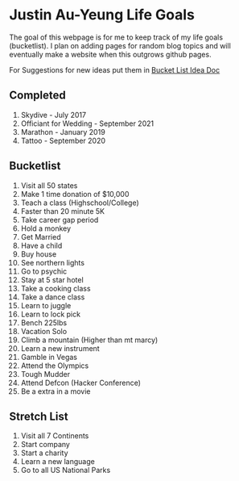 # Justin Au-Yeung Life Goals 
The goal of this webpage is for me to keep track of my life goals (bucketlist). I plan on adding pages for random blog topics and will eventually make a website when this outgrows github pages. 

For Suggestions for new ideas put them in [Bucket List Idea Doc](https://docs.google.com/document/d/1mr2loKbFlh8Y5DQQ4mg4Q0CP9Uzng-uLfvdrehrqDG4/edit?usp=sharing) 

## Completed 
1. Skydive - July 2017
2. Officiant for Wedding - September 2021
3. Marathon - January 2019
4. Tattoo - September 2020

## Bucketlist 
1. Visit all 50 states
2. Make 1 time donation of $10,000
3. Teach a class (Highschool/College)
4. Faster than 20 minute 5K
5. Take career gap period
6. Hold a monkey
7. Get Married
8. Have a child
9. Buy house
10. See northern lights
11. Go to psychic
12. Stay at 5 star hotel
13. Take a cooking class
14. Take a dance class
15. Learn to juggle
16. Learn to lock pick
17. Bench 225lbs
18. Vacation Solo
19. Climb a mountain (Higher than mt marcy)
20. Learn a new instrument
21. Gamble in Vegas
22. Attend the Olympics
23. Tough Mudder
24. Attend Defcon (Hacker Conference)
25. Be a extra in a movie

## Stretch List
1. Visit all 7 Continents
2. Start company 
3. Start a charity
4. Learn a new language
5. Go to all US National Parks
